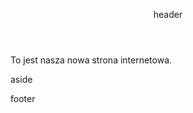 <html>

<head>
<title>Siemano</title>
</head>

<body>

<header><p>header</p></header>

<section><article><p>To jest nasza nowa strona
internetowa.</p></article></section>
<aside><p>aside</p></aside>

<footer><p>footer</p></footer>

</body>

</html>
